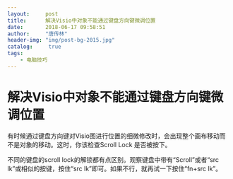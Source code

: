 ```yaml
---
layout:		post
title: 		解决Visio中对象不能通过键盘方向键微调位置
date: 		2018-06-17 09:58:51
author:		"唐传林"
header-img: "img/post-bg-2015.jpg"
catalog:	 true
tags:
    - 电脑技巧
---
```

#  解决Visio中对象不能通过键盘方向键微调位置

有时候通过键盘方向键对Visio图进行位置的细微修改时，会出现整个画布移动而不是对象的移动。这时，你该检查Scroll Lock 是否被按下。

不同的键盘的scroll lock的解锁都有点区别。观察键盘中带有“Scroll”或者“src lk”或相似的按键，按住“src
lk”即可。如果不行，就再试一下按住“fn+src lk”。

